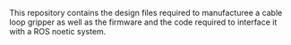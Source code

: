 This repository contains the design files required to manufacturee a cable loop gripper as well as the firmware and the code required to interface it with a ROS noetic system.

